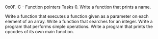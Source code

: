 0x0F. C - Function pointers
Tasks 0. Write a function that prints a name.

Write a function that executes a function given as a parameter on each element of an array.
Write a function that searches for an integer.
Write a program that performs simple operations.
Write a program that prints the opcodes of its own main function.

